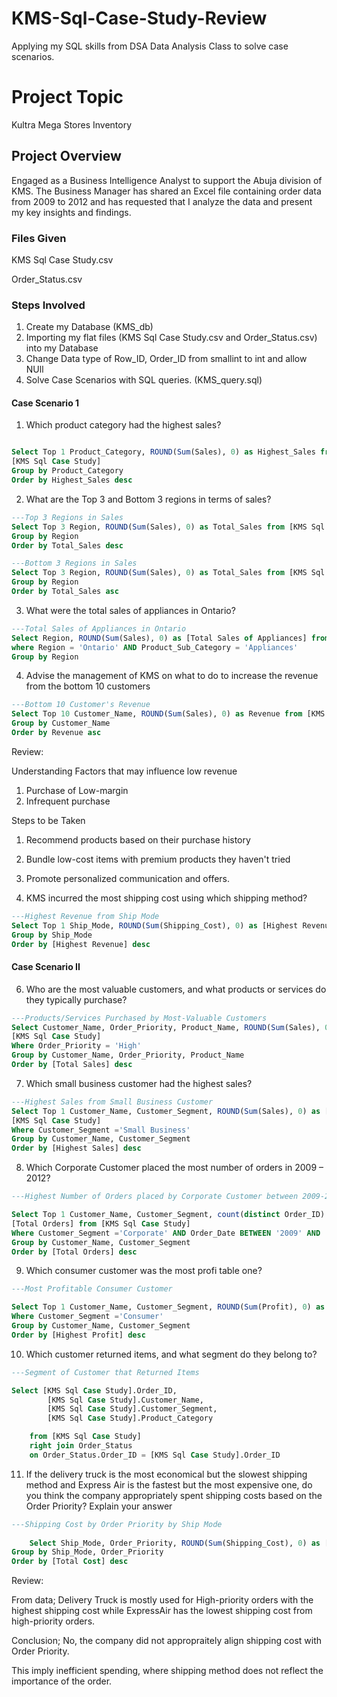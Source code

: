 # KMS-Sql-Case-Study-Review
Applying my SQL skills from DSA Data Analysis Class to solve case scenarios.

# Project Topic
Kultra Mega Stores Inventory
## Project Overview
Engaged as a Business Intelligence Analyst to support the Abuja division of KMS. The Business Manager has shared an Excel file containing order data from 2009 to 2012 and has requested that I analyze the data and present my key insights and findings.
### Files Given
KMS Sql Case Study.csv

Order_Status.csv

### Steps Involved
1. Create my Database (KMS_db)
2. Importing my flat files (KMS Sql Case Study.csv and Order_Status.csv) into my Database
3. Change Data type of Row_ID, Order_ID from smallint to int and allow NUll
4. Solve Case Scenarios with SQL queries. (KMS_query.sql)

#### Case Scenario 1
1. Which product category had the highest sales?
 
  ```sql

Select Top 1 Product_Category, ROUND(Sum(Sales), 0) as Highest_Sales from
[KMS Sql Case Study]
Group by Product_Category
Order by Highest_Sales desc 
  ```
2. What are the Top 3 and Bottom 3 regions in terms of sales?
```sql
---Top 3 Regions in Sales
Select Top 3 Region, ROUND(Sum(Sales), 0) as Total_Sales from [KMS Sql Case Study]
Group by Region
Order by Total_Sales desc

---Bottom 3 Regions in Sales
Select Top 3 Region, ROUND(Sum(Sales), 0) as Total_Sales from [KMS Sql Case Study]
Group by Region
Order by Total_Sales asc
```

3. What were the total sales of appliances in Ontario?
```sql
---Total Sales of Appliances in Ontario
Select Region, ROUND(Sum(Sales), 0) as [Total Sales of Appliances] from [KMS Sql Case Study]
where Region = 'Ontario' AND Product_Sub_Category = 'Appliances'
Group by Region 
```
4. Advise the management of KMS on what to do to increase the revenue from the bottom 10 customers

```sql
---Bottom 10 Customer's Revenue
Select Top 10 Customer_Name, ROUND(Sum(Sales), 0) as Revenue from [KMS Sql Case Study]
Group by Customer_Name
Order by Revenue asc
```
Review:

Understanding Factors that may influence low revenue
1. Purchase of Low-margin
2. Infrequent purchase

Steps to be Taken
1. Recommend products based on their purchase history
2. Bundle low-cost items with premium products they haven't tried
3. Promote personalized communication and offers.

5. KMS incurred the most shipping cost using which shipping method?
```sql
---Highest Revenue from Ship Mode
Select Top 1 Ship_Mode, ROUND(Sum(Shipping_Cost), 0) as [Highest Revenue] from [KMS Sql Case Study]
Group by Ship_Mode
Order by [Highest Revenue] desc
```

#### Case Scenario II
6. Who are the most valuable customers, and what products or services do they typically purchase?
```sql
---Products/Services Purchased by Most-Valuable Customers
Select Customer_Name, Order_Priority, Product_Name, ROUND(Sum(Sales), 0) as [Total Sales] from 
[KMS Sql Case Study]
Where Order_Priority = 'High'
Group by Customer_Name, Order_Priority, Product_Name
Order by [Total Sales] desc
```
7. Which small business customer had the highest sales?
```sql
---Highest Sales from Small Business Customer
Select Top 1 Customer_Name, Customer_Segment, ROUND(Sum(Sales), 0) as [Highest Sales] from 
[KMS Sql Case Study]
Where Customer_Segment ='Small Business'
Group by Customer_Name, Customer_Segment
Order by [Highest Sales] desc
```
8. Which Corporate Customer placed the most number of orders in 2009 – 2012?
```sql
---Highest Number of Orders placed by Corporate Customer between 2009-2012

Select Top 1 Customer_Name, Customer_Segment, count(distinct Order_ID) as [Unique IDs], Sum(Order_Quantity) as 
[Total Orders] from [KMS Sql Case Study]
Where Customer_Segment ='Corporate' AND Order_Date BETWEEN '2009' AND '2012'
Group by Customer_Name, Customer_Segment
Order by [Total Orders] desc
```
9. Which consumer customer was the most profi table one?
```sql
---Most Profitable Consumer Customer

Select Top 1 Customer_Name, Customer_Segment, ROUND(Sum(Profit), 0) as [Highest Profit] from [KMS Sql Case Study]
Where Customer_Segment ='Consumer' 
Group by Customer_Name, Customer_Segment
Order by [Highest Profit] desc
```
10. Which customer returned items, and what segment do they belong to?
```sql
---Segment of Customer that Returned Items

Select [KMS Sql Case Study].Order_ID,
		[KMS Sql Case Study].Customer_Name,
		[KMS Sql Case Study].Customer_Segment,
		[KMS Sql Case Study].Product_Category

	from [KMS Sql Case Study]
	right join Order_Status
	on Order_Status.Order_ID = [KMS Sql Case Study].Order_ID

```
11. If the delivery truck is the most economical but the slowest shipping method and Express Air is the fastest but the most expensive one, do you think the company appropriately spent shipping costs based on the Order Priority? Explain your answer

```sql
---Shipping Cost by Order Priority by Ship Mode
	
	Select Ship_Mode, Order_Priority, ROUND(Sum(Shipping_Cost), 0) as [Total Cost] from [KMS Sql Case Study]
Group by Ship_Mode, Order_Priority
Order by [Total Cost] desc
```

Review:

From data; Delivery Truck is mostly used for High-priority orders with the highest shipping cost while ExpressAir has the lowest shipping cost from high-priority orders.

Conclusion; 
No, the company did not appropraitely align shipping cost with Order Priority.

This imply inefficient spending, where shipping method does not reflect the importance of the order.

